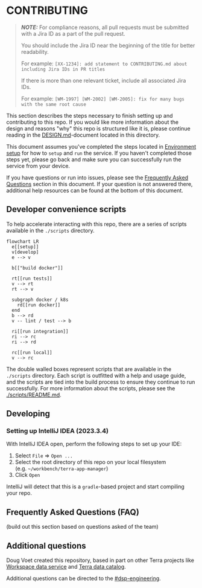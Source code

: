 # CONTRIBUTING

> **_NOTE:_**
> For compliance reasons, all pull requests must be submitted with a Jira ID as a part of the pull
> request.
>
> You should include the Jira ID near the beginning of the title for better readability.
>
> For example:
> `[XX-1234]: add statement to CONTRIBUTING.md about including Jira IDs in PR titles`
>
> If there is more than one relevant ticket, include all associated Jira IDs.
>
> For example:
> `[WM-1997] [WM-2002] [WM-2005]: fix for many bugs with the same root cause`
>

This section describes the steps necessary to finish setting up and contributing to this repo. If
you would like more information about the design and reasons "why" this repo is structured like it
is, please continue reading in the [DESIGN.md](./DESIGN.md)-document located in this directory.

This document assumes you've completed the steps located
in [Environment setup](./README.md#environment-setup) for how to `setup` and `run` the service.
If you haven't completed those steps yet, please go back and make sure you can successfully run the
service from your device.

If you have questions or run into issues, please see
the [Frequently Asked Questions](#frequently-asked-questions-faq) section in this document. If your
question is not answered there, additional help resources can be found at the bottom of this
document.

## Developer convenience scripts

To help accelerate interacting with this repo,
there are a series of scripts available in the `./scripts` directory.

```mermaid
flowchart LR
  e[[setup]]
  v[develop]
  e --> v

  b[["build docker"]]

  rt[[run tests]]
  v --> rt
  rt --> v

  subgraph docker / k8s
    rd[[run docker]]
  end
  b --> rd
  v -- lint / test --> b

  ri[[run integration]]
  ri --> rc
  ri --> rd

  rc[[run local]]
  v --> rc
```

The double walled boxes represent scripts that are available in the `./scripts` directory.
Each script is outfitted with a help and usage guide, and the scripts are tied into the build
process to ensure they continue to run successfully. For more information about the scripts, please
see the [./scripts/README.md](./scripts/README.md).

## Developing

### Setting up IntelliJ IDEA (2023.3.4)

With IntelliJ IDEA open, perform the following steps to set up your IDE:

1. Select `File` => `Open ...`
2. Select the root directory of this repo on your local filesystem  
   (e.g. `~/workbench/terra-app-manager`)
3. Click `Open`

IntelliJ will detect that this is a `gradle`-based project and start compiling your repo.

## Frequently Asked Questions (FAQ)

(build out this section based on questions asked of the team)

## Additional questions

Doug Voet created this repository, based in part on other Terra projects
like [Workspace data service](https://github.com/DataBiosphere/terra-workspace-data-service)
and [Terra data catalog](https://github.com/DataBiosphere/terra-data-catalog).

Additional questions can be directed to
the [#dsp-engineering](https://broadinstitute.slack.com/archives/C1C22V6FN/).
